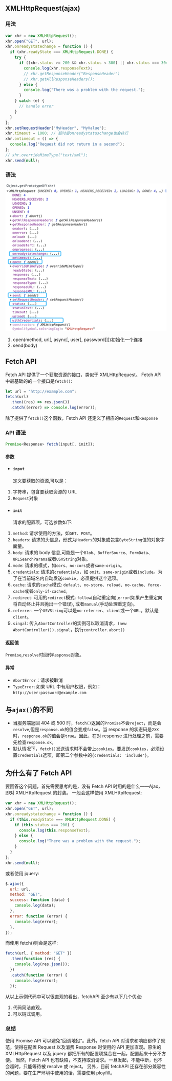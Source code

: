 ## XMLHttpRequest(ajax)

### 用法

```javascript
var xhr = new XMLHttpRequest();
xhr.open("GET", url);
xhr.onreadystatechange = function () {
  if (xhr.readyState === XMLHttpRequest.DONE) {
    try {
      if ((xhr.status >= 200 && xhr.status < 300) || xhr.status === 304) {
        console.log(xhr.responseText);
        // xhr.getResponseHeader("ResponseHeader")
        // xhr.getAllResponseHeaders();
      } else {
        console.log("There was a problem with the request.");
      }
    } catch (e) {
      // handle error
    }
  }
};
xhr.setRequestHeader("MyHeader", "MyValue");
xhr.timeout = 1000; // 超时后onreadystatuschange也会执行
xhr.ontimeout = () => {
  console.log("Request did not return in a second");
};
// xhr.overrideMimeType("text/xml");
xhr.send(null);
```

### 语法

![f23e86ef3825a5ff541e99a9909f6ff9.png](../images/XHR.png)

1. open(method, url[, async[, user[, password]]])初始化一个连接
2. send(body)

## Fetch API

Fetch API 提供了一个获取资源的接口，类似于 XMLHttpRequest。
Fetch API 中最基础的的一个接口是`fetch()`:

```javascript
let url = "http://example.com";
fetch(url)
  .then((res) => res.json())
  .catch((error) => console.log(error));
```

除了提供了`fetch()`这个函数，Fetch API 还定义了相应的`Request`和`Response`

### API 语法

```javascript
Promise<Response> fetch(input[, init]);
```

#### 参数

- #### `input`
  定义要获取的资源,可以是：

1. 字符串，包含要获取资源的 URL
2. `Request`对象

- #### `init`
  请求的配置项，可选参数如下:

1. `method`: 请求使用的方法，如`GET`、`POST`。
2. `headers`: 请求的头信息，形式为`Headers`的对象或包含`ByteString`值的对象字面量。
3. `body`: 请求的 body 信息,可能是一个`Blob`、`BufferSource`、`FormData`、`URLSearchParams`或者`USVString`对象。
4. `mode`: 请求的模式，如`cors`、`no-cors`或者`same-origin`。
5. `credentials`: 请求的`credentials`，如 `omit`、`same-origin`或者`include`。为了在当前域名内自动发送`cookie`，必须提供这个选项。
6. `cache`: 请求的`cache`模式: `default`、`no-store`、`reload`、`no-cache`、`force-cache`或者`only-if-cached`。
7. `redirect`: 可用的`redirect`模式: `follow`(自动重定向),`error`(如果产生重定向将自动终止并且抛出一个错误), 或者`manual`(手动处理重定向)。
8. `referrer`: 一个`USVString`可以是`no-referrer`、`client`或一个`URL`。默认是 `client`。
9. `singal`: 传入`AbortController`的实例可以取消请求，`(new AbortController()).signal`，执行`controller.abort()`

#### 返回值

`Promise`,`resolve`时回传`Response`对象。

#### 异常

- `AbortError`：请求被取消
- `TypeError`: 如果 URL 中有用户权限，例如：`http://user:password@example.com`

## 与`ajax()`的不同

- 当服务端返回 404 或 500 时，`fetch()`返回的`Promise`不会`reject`，而是会`resolve`,但是`response.ok`的值会变成`false`。当 response 的状态码是`2XX`时，`response.ok`的值会是`true`。因此，在对 response 进行处理之前，需要先检查`response.ok`。
- 默认情况下，`fetch()`发送请求时不会带上`cookies`。要发送`cookies`，必须设置`credentials`选项，即第二个参数中的`{credentials: 'include'}`。

## 为什么有了 Fetch API

要回答这个问题，首先需要思考的是，没有 Fetch API 时用的是什么——Ajax，即对 XMLHttpRequest 的封装。
一般会这样使用 XMLHttpRequest:

```javascript
var xhr = new XMLHttpRequest();
xhr.open("GET", url);
xhr.onreadystatechange = function () {
  if (this.readyState === XMLHttpRequest.DONE) {
    if (this.status === 200) {
      console.log(this.responseText);
    } else {
      console.log("There was a problem with the request.");
    }
  }
};
xhr.send(null);
```

或者使用 jquery:

```javascript
$.ajax({
  url: url,
  method: "GET",
  success: function (data) {
    console.log(data);
  },
  error: function (error) {
    console.log(error);
  },
});
```

而使用 fetch()则会是这样:

```javascript
fetch(url, { method: "GET" })
  .then(function (res) {
    console.log(res.json());
  })
  .catch(function (error) {
    console.log(error);
  });
```

从以上示例代码中可以很直观的看出，fetchAPI 至少有以下几个优点:

1. 代码简洁直观。
2. 可以链式调用。

### 总结

使用 Promise API 可以避免“回调地狱”。此外，fetch API 对请求和响应都作了规范，使得在配置 Request 以及消费 Response 时使用的 API 更加直观。原生的 XMLHttpRequest 以及 jquery 都把所有的配置项揉合在一起，配置起来十分不方便。
当然，Fetch API 也有缺陷，不支持取消请求。一旦发起，不能中断，也不会超时，只能等待被 resolve 或 reject。
另外，目前 fetchAPI 还存在部分兼容性的问题，要在生产环境中使用的话，需要使用 ployfill。

